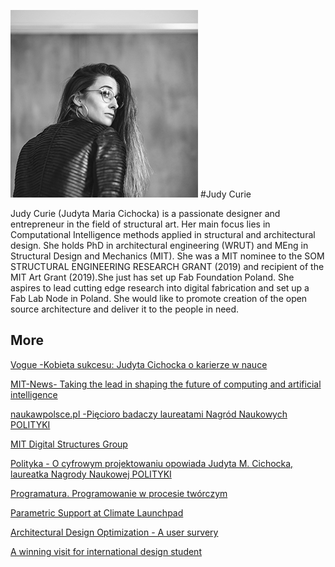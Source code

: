 
![](../../assets/judycurie300x300.jpg)
#Judy Curie

Judy Curie (Judyta Maria Cichocka) is a passionate designer and entrepreneur in the field of structural art. Her main focus lies in Computational Intelligence methods applied in structural and architectural design. She holds PhD in architectural engineering (WRUT) and MEng in Structural Design and Mechanics (MIT). She was a MIT nominee to the SOM STRUCTURAL ENGINEERING RESEARCH GRANT (2019) and recipient of the MIT Art Grant (2019).She just has set up Fab Foundation Poland. She aspires to lead cutting edge research into digital fabrication and set up a Fab Lab Node in Poland. She would like to promote creation of the open source architecture and deliver it to the people in need.


## **More**
[Vogue -Kobieta sukcesu: Judyta Cichocka o karierze w nauce](https://www.vogue.pl/a/kobieta-sukcesu-judyta-cichocka-o-karierze-w-nauce)

[MIT-News- Taking the lead in shaping the future of computing and artificial intelligence](https://news.mit.edu/2019/taking-the-lead-shaping-future-of-computing-and-artificial-intelligence-0227)

[naukawpolsce.pl -Pięcioro badaczy laureatami Nagród Naukowych POLITYKI](https://naukawpolsce.pl/aktualnosci/news%2C31558%2Cpiecioro-badaczy-laureatami-nagrod-naukowych-polityki.html)

[MIT Digital Structures Group](http://digitalstructures.mit.edu/page/about#cichocka)

[Polityka - O cyfrowym projektowaniu opowiada Judyta M. Cichocka, laureatka Nagrody Naukowej POLITYKI ](https://www.polityka.pl/tygodnikpolityka/nauka/1773480,1,o-cyfrowym-projektowaniu-opowiada-judyta-m-cichocka-laureatka-nagrody-naukowej-polityki.read)

[Programatura. Programowanie w procesie twórczym](https://architektura.muratorplus.pl/wydarzenia/programatura-programowanie-w-procesie-tworczym-aa-ervS-6mLT-SQw6.html)

[Parametric Support at Climate Launchpad](https://climatelaunchpad.org/finalists/parametric-support/)

[Architectural Design Optimization - A user survery](https://blog.rhino3d.com/2019/10/architectural-design-optimization-user.html)

[A winning visit for international design student](https://www.wgtn.ac.nz/news/2016/04/a-winning-visit-for-international-design-student)
